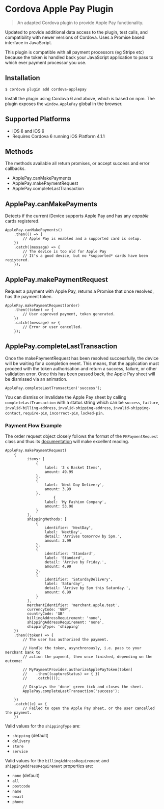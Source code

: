 # Cordova Apple Pay Plugin
> An adapted Cordova plugin to provide Apple Pay functionality.

Updated to provide additional data access to the plugin, test calls, and compatibility
with newer versions of Cordova. Uses a Promise based interface in JavaScript.

This plugin is compatible with all payment processors (eg Stripe etc) because
the token is handled back your JavaScript application to pass to which ever payment
processor you use.

## Installation
```
$ cordova plugin add cordova-applepay
```

Install the plugin using Cordova 6 and above, which is based on npm. The plugin
exposes the `window.ApplePay` global in the browser.


## Supported Platforms

- iOS 8 and iOS 9
- Requires Cordova 6 running iOS Platform 4.1.1

## Methods
The methods available all return promises, or accept success and error callbacks.
- ApplePay.canMakePayments
- ApplePay.makePaymentRequest
- ApplePay.completeLastTransaction

## ApplePay.canMakePayments
Detects if the current iDevice supports Apple Pay and has any *capable* cards registered.

```
ApplePay.canMakePayments()
    .then(() => {
        // Apple Pay is enabled and a supported card is setup.
    })
    .catch((message) => {
        // The device is too old for Apple Pay
        // It's a good device, but no *supported* cards have been registered.
    });
```

## ApplePay.makePaymentRequest
Request a payment with Apple Pay, returns a Promise that once resolved, has the payment token.

```
ApplePay.makePaymentRequest(order)
    .then((token) => {
        // User approved payment, token generated.
    })
    .catch((message) => {
        // Error or user cancelled.
    });
```

## ApplePay.completeLastTransaction
Once the makePaymentRequest has been resolved successfully, the device will be waiting for a completion event.
This means, that the application must proceed with the token authorisation and return a success, failure, or other validation error. Once this has been passed back, the Apple Pay sheet will be dismissed via an animation.

```
ApplePay.completeLastTransaction('success');
```

You can dismiss or invalidate the Apple Pay sheet by calling `completeLastTransaction` with a status string which can be `success`, `failure`, `invalid-billing-address`, `invalid-shipping-address`, `invalid-shipping-contact`, `require-pin`, `incorrect-pin`, `locked-pin`.

### Payment Flow Example

The order request object closely follows the format of the `PKPaymentRequest` class and thus its [documentation](https://developer.apple.com/library/ios/documentation/PassKit/Reference/PKPaymentRequest_Ref/index.html#//apple_ref/occ/cl/PKPaymentRequest) will make excellent reading.

```
ApplePay.makePaymentRequest(
    {
          items: [
              {
                  label: '3 x Basket Items',
                  amount: 49.99
              },
              {
                  label: 'Next Day Delivery',
                  amount: 3.99
              },
                      {
                  label: 'My Fashion Company',
                  amount: 53.98
              }
          ],
          shippingMethods: [
              {
                  identifier: 'NextDay',
                  label: 'NextDay',
                  detail: 'Arrives tomorrow by 5pm.',
                  amount: 3.99
              },
              {
                  identifier: 'Standard',
                  label: 'Standard',
                  detail: 'Arrive by Friday.',
                  amount: 4.99
              },
              {
                  identifier: 'SaturdayDelivery',
                  label: 'Saturday',
                  detail: 'Arrive by 5pm this Saturday.',
                  amount: 6.99
              }
          ],
          merchantIdentifier: 'merchant.apple.test',
          currencyCode: 'GBP',
          countryCode: 'GB'
          billingAddressRequirement: 'none',
          shippingAddressRequirement: 'none',
          shippingType: 'shipping'
    })
    .then((token) => {
        // The user has authorized the payment.

        // Handle the token, asynchronously, i.e. pass to your merchant bank to
        // action the payment, then once finished, depending on the outcome:

        // MyPaymentProvider.authorizeApplePayToken(token)
        //    .then((captureStatus) => { })
        //    .catch(());

        // Displays the 'done' green tick and closes the sheet.
        ApplePay.completeLastTransaction('success');

    })
    .catch((e) => {
        // Failed to open the Apple Pay sheet, or the user cancelled the payment.
    })
```

Valid values for the `shippingType` are:

 * `shipping` (default)
 * `delivery`
 * `store`
 * `service`

Valid values for the `billingAddressRequirement` and `shippingAddressRequirement`
properties are:

 * `none` (default)
 * `all`
 * `postcode`
 * `name`
 * `email`
 * `phone`
